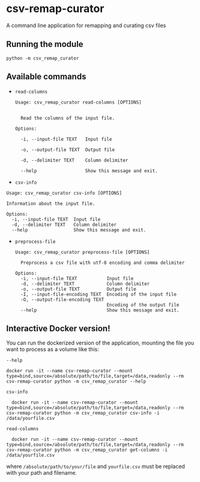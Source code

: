 # csv-remap-curator
A command line application for remapping and curating csv files

## Running the module

```
python -m csv_remap_curator
```

## Available commands
- `read-columns`

  ```
  Usage: csv_remap_curator read-columns [OPTIONS]

  
    Read the columns of the input file.
  
  Options:
  
    -i, --input-file TEXT   Input file
  
    -o, --output-file TEXT  Output file
  
    -d, --delimiter TEXT    Column delimiter
  
    --help                  Show this message and exit.
  ```

- `csv-info`
```
Usage: csv_remap_curator csv-info [OPTIONS]

Information about the input file.

Options:
  -i, --input-file TEXT  Input file
  -d, --delimiter TEXT   Column delimiter
  --help                 Show this message and exit.
```

- `preprocess-file`

  ```
  Usage: csv_remap_curator preprocess-file [OPTIONS]

    Preprocess a csv file with utf-8 encoding and comma delimiter

  Options:
    -i, --input-file TEXT           Input file
    -d, --delimiter TEXT            Column delimiter
    -o, --output-file TEXT          Output file
    -I, --input-file-encoding TEXT  Encoding of the input file
    -O, --output-file-encoding TEXT
                                    Encoding of the output file
    --help                          Show this message and exit.
  ```

## Interactive Docker version!

You can run the dockerized version of the application, mounting the file you want to process as a volume like this:

`--help`

```
docker run -it --name csv-remap-curator --mount type=bind,source=/absolute/path/to/file,target=/data,readonly --rm csv-remap-curator python -m csv_remap_curator --help
```

`csv-info`

```
  docker run -it --name csv-remap-curator --mount type=bind,source=/absolute/path/to/file,target=/data,readonly --rm csv-remap-curator python -m csv_remap_curator csv-info -i /data/yourfile.csv
```

`read-columns`

```
  docker run -it --name csv-remap-curator --mount type=bind,source=/absolute/path/to/file,target=/data,readonly --rm csv-remap-curator python -m csv_remap_curator get-columns -i /data/yourfile.csv
  ``` 

  where `/absolute/path/to/your/file` and `yourfile.csv` must be replaced with your path and filename.

